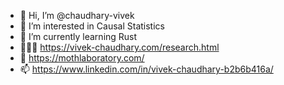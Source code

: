- 👋 Hi, I’m @chaudhary-vivek
- 📖 I’m interested in Causal Statistics
- 🦀 I’m currently learning Rust
- 👨🏻‍💻 https://vivek-chaudhary.com/research.html
- 🔬 https://mothlaboratory.com/
- 📫 https://www.linkedin.com/in/vivek-chaudhary-b2b6b416a/



<!---
chaudhary-vivek/chaudhary-vivek is a ✨ special ✨ repository because its `README.md` (this file) appears on your GitHub profile.
You can click the Preview link to take a look at your changes.
--->
